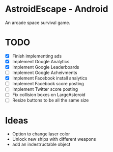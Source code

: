 AstroidEscape - Android
=============

An arcade space survival game.


TODO
====
- [x] Finish implementing ads
- [x] Implement Google Analytics
- [x] Implement Google Leaderboards 
- [ ] Implement Google Acheivments
- [x] Implement Facebook install analytics
- [ ] Implement Facebook score posting
- [ ] Implement Twitter score posting
- [ ] Fix collision boxes on LargeAsteroid
- [ ] Resize buttons to be all the same size

Ideas
=====
- Option to change laser color
- Unlock new ships with different weapons
- add an indestructable object

